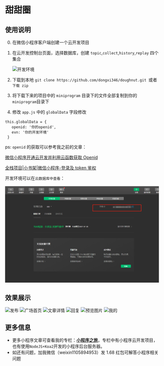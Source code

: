 # 甜甜圈

## 使用说明

0. 在微信小程序客户端创建一个云开发项目

1. 在云开发控制台页面，选择数据库，创建 `topic`,`collect`,`history`,`replay` 四个集合

   ![开发环境](/screenshots/创建数据.png)

2. 下载到本地 `git clone https://github.com/dongxi346/doughnut.git `或者 `下载 zip`

3. 将下载下来的项目中的 `miniprogram` 目录下的文件全部复制到你的` miniprogram`目录下

4. 修改 `app.js` 中的 `globalData` 字段修改

```
this.globalData = {
   openid: '你的openid',
   evn: '你的开发环境'
 }
```

ps: `openid` 的获取可以参考我之前的文章：

[微信小程序开通云开发并利用云函数获取 Openid](https://blog.csdn.net/ITxiaodong/article/details/101320816)

[全栈项目|小书架|微信小程序-登录及 token 鉴权](https://blog.csdn.net/ITxiaodong/article/details/103267007)

开发环境可以在`云数据库中查看`：

![开发环境](/screenshots/开发环境.png)

## 效果展示

![发布](/screenshots/发布.png)
![广场首页](/screenshots/广场首页.png)
![文章详情](/screenshots/文章详情.png)
![回复](/screenshots/回复.PNG)
![预览图片](/screenshots/预览图片.png)
![我的](/screenshots/我的.png)

## 更多信息

- 更多小程序文章可查看我的专栏：**[小程序之旅](https://blog.csdn.net/ITxiaodong/category_9274001.html)**，专栏中有小程序云开发项目，也有使用`NodeJS+Koa2`开发的小程序后台服务器。
- 如还有问题，加我微信（weixin1105894953）发 1.68 红包可解答小程序相关问题
